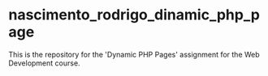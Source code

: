 # nascimento_rodrigo_dinamic_php_page
This is the repository for the 'Dynamic PHP Pages' assignment for the Web Development course.
